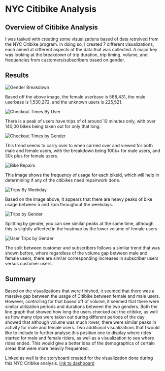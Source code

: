 # NYC Citibike Analysis
## Overview of Citibike Analysis
I was tasked with creating some visualizations based of data retreived from the NYC Citibike program. In doing so, I created 7 different
visualizations, each aimed at different aspects of the data that was collected. A major key was looking at the breakdown of trip duration,
trip timing, volume, and frequencies from customers/subscribers based on gender.
## Results

![Gender Breakdown](https://github.com/swlim314/Bike_Sharing_Analysis_Week_14/blob/6f841a8fabe49b784b0537e17c7e91447fb2866c/Gender%20Breakdown.png)

Based off the above image, the female userbase is 588,431, the male userbase is 1,530,272, and the unknown users is 225,521.

![Checkout Times By User](https://github.com/swlim314/Bike_Sharing_Analysis_Week_14/blob/6f841a8fabe49b784b0537e17c7e91447fb2866c/Checkout%20Times%20By%20User.png)

There is a peak of users have trips of of around 10 minutes only, with over 140,00 bikes being taken out for only that long.


![Checkout Times by Gender](https://github.com/swlim314/Bike_Sharing_Analysis_Week_14/blob/6f841a8fabe49b784b0537e17c7e91447fb2866c/Checkout%20Times%20by%20Gender.png)

This trend seems to carry over to when carried over and viewed for both male and female users, with the breakdown being 100k+ for male users, and 30k plus for female users.

![Bike Repairs](https://github.com/swlim314/Bike_Sharing_Analysis_Week_14/blob/6f841a8fabe49b784b0537e17c7e91447fb2866c/Bike%20Repairs.png)

This image shows the frequency of usage for each bikeid, which will help in determining if any of the citibikes need repairwork done.

![Trips By Weekday](https://github.com/swlim314/Bike_Sharing_Analysis_Week_14/blob/6f841a8fabe49b784b0537e17c7e91447fb2866c/Trips%20By%20Weekday.png)

Based on the image above, it appears that there are heavy peaks of bike usage between 5 and 7pm throughout the weekdays.

![Trips by Gender](https://github.com/swlim314/Bike_Sharing_Analysis_Week_14/blob/6f841a8fabe49b784b0537e17c7e91447fb2866c/Trips%20by%20Gender.png)

Splitting by gender, you can see similar peaks at the same time, although this is slightly affected in the heatmap by the lower volume
of female users.

![User Trips by Gender](https://github.com/swlim314/Bike_Sharing_Analysis_Week_14/blob/6f841a8fabe49b784b0537e17c7e91447fb2866c/User%20Trips%20by%20Gender.png)

The split between customer and subscribers follows a similar trend that was shown before, where regardless of the volume gap between 
male and female users, there are similar corresponding increases in subscriber users versus customer users.

## Summary
Based on the visualizations that were finished, it seemed that there was a massive gap between the usage of Citibike between female and 
male users. However, controlling for that based off of volume, it seemed that there were similar utilization periods and durations between
the two genders. Both the line graph that showed how long the users checked out the citibike, as well as how many trips were taken out 
during different periods of the day showed that although volume was much lower, there were similar peaks in activity for male and female
users. Two additional visualizations that I would like to include to further analyse this position one to display where rides started for
male and female riders, as well as a visualization to see where rides ended. This would give a better idea of the demographics of certain
areas that were more heavily frequented.

Linked as well is the storyboard created for the visualization done during this NYC Citibike analysis.
[link to dashboard](https://public.tableau.com/app/profile/jimmy7388/viz/NYCCitibikeAnalysis_16272617207160/NYCCitibikeAnalysis?publish=yes)
